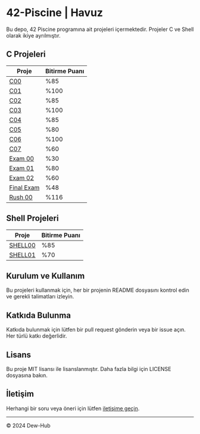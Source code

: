 # 42-Piscine | Havuz

Bu depo, 42 Piscine programına ait projeleri içermektedir. Projeler C ve Shell olarak ikiye ayrılmıştır.

## C Projeleri

| Proje   | Bitirme Puanı             |
|---------|---------------------------|
| [C00](https://github.com/Dew-Hub/42-Piscine/tree/master/C00) | %85 |
| [C01](https://github.com/Dew-Hub/42-Piscine/tree/master/C01) | %100 |
| [C02](https://github.com/Dew-Hub/42-Piscine/tree/master/C02) | %85 |
| [C03](https://github.com/Dew-Hub/42-Piscine/tree/master/C03) | %100 |
| [C04](https://github.com/Dew-Hub/42-Piscine/tree/master/C04) | %85 |
| [C05](https://github.com/Dew-Hub/42-Piscine/tree/master/C05) | %80 |
| [C06](https://github.com/Dew-Hub/42-Piscine/tree/master/C06) | %100 |
| [C07](https://github.com/Dew-Hub/42-Piscine/tree/master/C07) | %60 |
| [Exam 00](https://github.com/Dew-Hub/42-Piscine/tree/master/Exam00) | %30 |
| [Exam 01](https://github.com/Dew-Hub/42-Piscine/tree/master/Exam01) | %80 |
| [Exam 02](https://github.com/Dew-Hub/42-Piscine/tree/master/Exam02) | %60 |
| [Final Exam](https://github.com/Dew-Hub/42-Piscine/tree/master/FinalExam) | %48 |
| [Rush 00](https://github.com/Dew-Hub/42-Piscine/tree/master/Rush00) | %116 |

## Shell Projeleri

| Proje     | Bitirme Puanı              |
|-----------|----------------------------|
| [SHELL00](https://github.com/Dew-Hub/42-Piscine/tree/master/SHELL00) | %85 |
| [SHELL01](https://github.com/Dew-Hub/42-Piscine/tree/master/SHELL01) | %70 |

## Kurulum ve Kullanım

Bu projeleri kullanmak için, her bir projenin README dosyasını kontrol edin ve gerekli talimatları izleyin.

## Katkıda Bulunma

Katkıda bulunmak için lütfen bir pull request gönderin veya bir issue açın. Her türlü katkı değerlidir.

## Lisans

Bu proje MIT lisansı ile lisanslanmıştır. Daha fazla bilgi için LICENSE dosyasına bakın.

## İletişim

Herhangi bir soru veya öneri için lütfen [iletişime geçin](https://github.com/Dew-Hub/42-Piscine/issues).

---

© 2024 Dew-Hub
